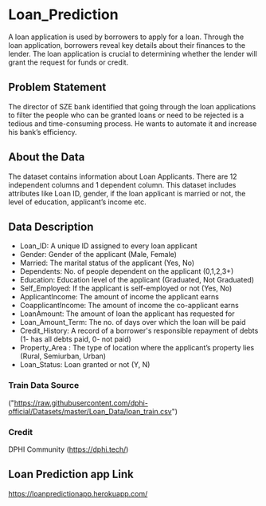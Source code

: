 # Loan_Prediction

A loan application is used by borrowers to apply for a loan. Through the loan application, borrowers reveal key details about their finances to the lender. The loan application is crucial to determining whether the lender will grant the request for funds or credit.

## Problem Statement
The director of SZE bank identified that going through the loan applications to filter the people who can be granted loans or need to be rejected is a tedious and time-consuming process. He wants to automate it and increase his bank’s efficiency.

## About the Data
The dataset contains information about Loan Applicants. There are 12 independent columns and 1 dependent column. This dataset includes attributes like Loan ID, gender, if the loan applicant is married or not, the level of education, applicant’s income etc. 

## Data Description
- Loan_ID: A unique ID assigned to every loan applicant
- Gender: Gender of the applicant (Male, Female)
- Married: The marital status of the applicant (Yes, No)
- Dependents: No. of people dependent on the applicant (0,1,2,3+)
- Education: Education level of the applicant (Graduated, Not Graduated)
- Self_Employed: If the applicant is self-employed or not (Yes, No)
- ApplicantIncome: The amount of income the applicant earns
- CoapplicantIncome: The amount of income the co-applicant earns
- LoanAmount: The amount of loan the applicant has requested for
- Loan_Amount_Term: The  no. of days over which the loan will be paid
- Credit_History: A record of a borrower's responsible repayment of debts (1- has all debts paid, 0- not paid)
- Property_Area : The type of location where the applicant’s property lies (Rural, Semiurban, Urban)
- Loan_Status: Loan granted or not (Y, N)

### Train Data Source
("https://raw.githubusercontent.com/dphi-official/Datasets/master/Loan_Data/loan_train.csv")

### Credit
DPHI Community (https://dphi.tech/)


## Loan Prediction app Link
https://loanpredictionapp.herokuapp.com/

